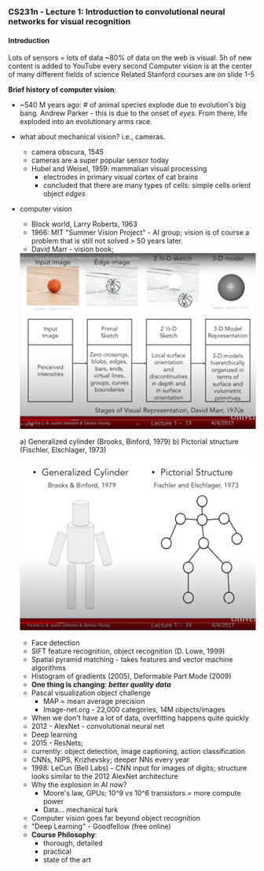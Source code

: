 ### **CS231n - Lecture 1**: Introduction to convolutional neural networks for visual recognition

#### Introduction
Lots of sensors = lots of data
~80% of data on the web is visual. 5h of new content is added to YouTube every second
Computer vision is at the center of many different fields of science
Related Stanford courses are on slide 1-5

**Brief history of computer vision**:
- ~540 M years ago: # of animal species explode due to evolution's big bang. Andrew Parker - this is due to the onset of *eyes*. From there, life exploded into an evolutionary arms race.

- what about mechanical vision? i.e., cameras.
  - camera obscura, 1545
  - cameras are a super popular sensor today
  - Hubel and Weisel, 1959: mammalian visual processing
    - electrodes in primary visual cortex of cat brains
    - concluded that there are many types of cells: simple cells orient object *edges*
- computer vision
  - Block world, Larry Roberts, 1963
  - 1966: MIT "Summer Vision Project" - AI group; vision is of course a problem that is still not solved > 50 years later.
  - David Marr - vision book;
  <img src="./images/1-13.png" width="500"/>

    a) Generalized cylinder (Brooks, Binford, 1979)
    b) Pictorial structure (Fischler, Elschlager, 1973) <img src="./images/1-14.png" width="500"/>
  - Face detection
  - SIFT feature recognition, object recognition (D. Lowe, 1999)
  - Spatial pyramid matching - takes features and vector machine algorithms
  - Histogram of gradients (2005), Deformable Part Mode (2009)
  - **One thing is changing**: ***better quality data***
  - Pascal visualization object challenge
    - MAP = mean average precision
    - Image-net.org - 22,000 categories, 14M objects/images
  - When we don't have a lot of data, overfitting happens quite quickly
  - 2012 - AlexNet - convolutional neural net
  - Deep learning
  - 2015 - ResNets;
  - currently: object detection, image captioning, action classification
  - CNNs, NIPS, Krizhevsky; deeper NNs every year
  - 1998: LeCun (Bell Labs) - CNN input for images of digits; structure looks similar to the 2012 AlexNet architecture
  - Why the explosion in AI now?
    - Moore's law, GPUs; 10^9 vs 10^6 transistors = more compute power
    - Data... mechanical turk
  - Computer vision goes far beyond object recognition
  - "Deep Learning" - Goodfellow (free online)
  - **Course Philosophy**:
    - thorough, detailed
    - practical
    - state of the art
